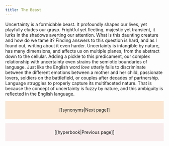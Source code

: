 ```yaml
---
title: The Beast
---
```

Uncertainty is a formidable beast. It profoundly shapes our lives, yet playfully eludes our grasp. Frightful yet fleeting, majestic yet transient, it lurks in the shadows averting our attention. What is this daunting creature and how do we tame it? Finding answers to this question is hard, and as I found out, writing about it even harder. Uncertainty is intangible by nature, has many dimensions, and affects us on multiple planes, from the abstract down to the cellular. Adding a pickle to this predicament, our complex relationship with uncertainty even strains the semiotic boundaries of language. Just like the English word _love_ utterly fails to discriminate between the different emotions between a mother and her child, passionate lovers, soldiers on the battlefield, or couples after decades of partnership. Language struggles to properly capture its multifaceted nature. That is because the concept of uncertainty is fuzzy by nature, and this ambiguity is reflected in the English language.


<p style="text-align: center; background-color: #fae6d1; padding: 20px">[[synonyms|Next page]]</p>
<p style="text-align: center; background-color: #f9ecec; padding: 20px">[[hyperbook|Previous page]]</p>
